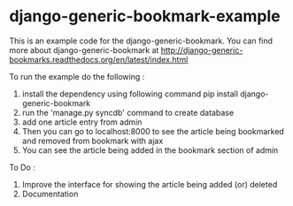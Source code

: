 django-generic-bookmark-example
===============================

This is an example code for the django-generic-bookmark. You can find more about django-generic-bookmark at http://django-generic-bookmarks.readthedocs.org/en/latest/index.html

To run the example do the following :
1. install the dependency using following command
    pip install django-generic-bookmark
2. run the 'manage.py syncdb' command to create database
3. add one article entry from admin
4. Then you can go to localhost:8000 to see the article being bookmarked and removed from bookmark with ajax
5. You can see the article being added in the bookmark section of admin

To Do :
1. Improve the interface for showing the article being added (or) deleted
2. Documentation 
